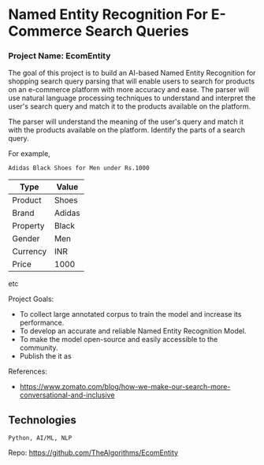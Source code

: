 # Named Entity Recognition For E-Commerce Search Queries

### Project Name: EcomEntity

The goal of this project is to build an AI-based Named Entity Recognition for shopping search query parsing that will enable users to search for products on an e-commerce platform with more accuracy and ease. The parser will use natural language processing techniques to understand and interpret the user's search query and match it to the products available on the platform.


The parser will understand the meaning of the user's query and match it with the products available on the platform. Identify the parts of a search query.

For example,

`Adidas Black Shoes for Men under Rs.1000`

Type        | Value
------------|----------
Product     | Shoes  
Brand       | Adidas 
Property    | Black  
Gender      | Men
Currency    | INR    
Price       | 1000   
etc         


Project Goals:

- To collect large annotated corpus to train the model and increase its performance.
- To develop an accurate and reliable Named Entity Recognition Model.
- To make the model open-source and easily accessible to the community.
- Publish the it as 

References:

- https://www.zomato.com/blog/how-we-make-our-search-more-conversational-and-inclusive


## Technologies
`
Python, AI/ML, NLP
`

Repo: https://github.com/TheAlgorithms/EcomEntity
